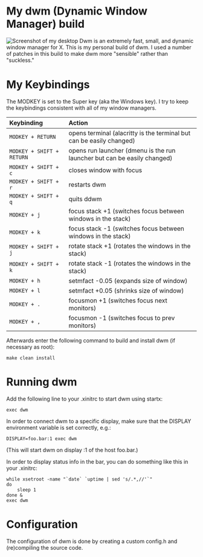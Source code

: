 # My dwm (Dynamic Window Manager) build

![Screenshot of my desktop](https://gitlab.com/dwt1/dotfiles/raw/master/.screenshots/dotfiles04.png) 
Dwm is an extremely fast, small, and dynamic window manager for X.  This is my personal build of dwm.  I used a number of patches in this build to make dwm more "sensible" rather than "suckless."  

# My Keybindings

The MODKEY is set to the Super key (aka the Windows key).  I try to keep the
keybindings consistent with all of my window managers.

| Keybinding | Action |
| :--- | :--- |
| `MODKEY + RETURN` | opens terminal (alacritty is the terminal but can be easily changed) |
| `MODKEY + SHIFT + RETURN` | opens run launcher (dmenu is the run launcher but can be easily changed) |
| `MODKEY + SHIFT + c` | closes window with focus |
| `MODKEY + SHIFT + r` | restarts dwm |
| `MODKEY + SHIFT + q` | quits ddwm |
| `MODKEY + j` | focus stack +1 (switches focus between windows in the stack) |
| `MODKEY + k` | focus stack -1 (switches focus between windows in the stack) |
| `MODKEY + SHIFT + j` | rotate stack +1 (rotates the windows in the stack) |
| `MODKEY + SHIFT + k` | rotate stack -1 (rotates the windows in the stack) |
| `MODKEY + h` | setmfact -0.05 (expands size of window) |
| `MODKEY + l` | setmfact +0.05 (shrinks size of window) |
| `MODKEY + .` | focusmon +1 (switches focus next monitors) |
| `MODKEY + ,` | focusmon -1 (switches focus to prev monitors) |

Afterwards enter the following command to build and install dwm (if
necessary as root):

    make clean install


# Running dwm

Add the following line to your .xinitrc to start dwm using startx:

    exec dwm

In order to connect dwm to a specific display, make sure that
the DISPLAY environment variable is set correctly, e.g.:

    DISPLAY=foo.bar:1 exec dwm

(This will start dwm on display :1 of the host foo.bar.)

In order to display status info in the bar, you can do something
like this in your .xinitrc:

    while xsetroot -name "`date` `uptime | sed 's/.*,//'`"
    do
    	sleep 1
    done &
    exec dwm


# Configuration

The configuration of dwm is done by creating a custom config.h
and (re)compiling the source code.
